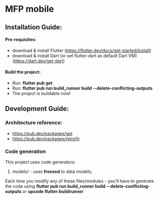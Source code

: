 # MFP mobile

## Installation Guide:

#### Pre-requisites:
 - download & install Flutter (https://flutter.dev/docs/get-started/install)
 - download & install Dart (or set flutter-dart as default Dart VM) (https://dart.dev/get-dart)

#### Build the project:
  - Run: **flutter pub get**
  - Run: **flutter pub run build_runner build --delete-conflicting-outputs**
 -  The project is buildable now!


## Development Guide:
### Architecture reference:
- https://pub.dev/packages/get
- https://pub.dev/packages/retrofit

### Code generation
 This project uses code generators:

 1) models/ - uses **freezed** to data models;

 Each time you modify any of these files/modules - you'll have to generate the code using **flutter pub run build_runner build --delete-conflicting-outputs**  or **upcode flutter:buildrunner**



